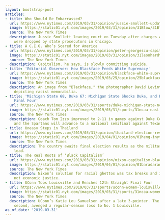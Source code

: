 ```yaml
---
layout: bootstrap-post
articles:
- title: Who Should Be Embarrassed?
  url: https://www.nytimes.com/2019/03/31/opinion/jussie-smollett-update.html
  image: https://static01.nyt.com/images/2019/03/31/opinion/31Blow/31Blow-facebookJumbo.jpg
  source: The New York Times
  description: Jussie Smollett leaving court on Tuesday after charges against him
    were dropped by state prosecutors in Chicago.
- title: A C.E.O. Who’s Scared for America
  url: https://www.nytimes.com/2019/03/31/opinion/peter-georgescu-capitalism.html
  image: https://static01.nyt.com/images/2019/03/31/opinion/31leonhardtWeb/merlin_152777349_a7328f77-8ce6-4b0d-aaeb-77f3ed3cd586-facebookJumbo.jpg
  source: The New York Times
  description: Capitalism, he says, is slowly committing suicide.
- title: 'Editorial Observer: How Blackface Feeds White Supremacy'
  url: https://www.nytimes.com/2019/03/31/opinion/blackface-white-supremacy.html
  image: https://static01.nyt.com/images/2019/03/25/opinion/25blackfaceWeb/25blackfaceWeb-facebookJumbo.jpg
  source: The New York Times
  description: An image from "Blackface," the photographer David Levinthal's series
    depicting racist memorabilia.
- title: 'Michigan State 68, Duke 67: Michigan State Shocks Duke, and Earns Trip to
    Final Four'
  url: https://www.nytimes.com/2019/03/31/sports/duke-michigan-state-ncaa-tournament.html
  image: https://static01.nyt.com/images/2019/03/31/sports/31ncaa-east-websub1/31ncaa-east-websub1-facebookJumbo.jpg
  source: The New York Times
  description: Coach Tom Izzo improved to 2-11 in games against Duke Coach Mike Krzyzewski,
    and the Spartans will advance to a national semifinal against Texas Tech.
- title: Uneasy Steps in Thailand
  url: https://www.nytimes.com/2019/03/31/opinion/thailand-election-results.html
  image: https://static01.nyt.com/images/2019/04/01/opinion/01heng-inyt/01heng-inyt-facebookJumbo.jpg
  source: The New York Times
  description: The country awaits final election results as the military takes the
    lead.
- title: The Real Roots of ‘Black Capitalism’
  url: https://www.nytimes.com/2019/03/31/opinion/nixon-capitalism-blacks.html
  image: https://static01.nyt.com/images/2019/04/01/opinion/01baradaran/01baradaran-facebookJumbo.jpg
  source: The New York Times
  description: Nixon’s solution for racial ghettos was tax breaks and incentives,
    not economic justice.
- title: UConn Tops Louisville and Reaches 12th Straight Final Four
  url: https://www.nytimes.com/2019/03/31/sports/uconn-women-louisville-final-four.html
  image: https://static01.nyt.com/images/2019/03/31/sports/31ncaa-women1/merlin_152891577_7a788d0f-562a-4482-a444-738b79300786-facebookJumbo.jpg
  source: The New York Times
  description: UConn’s Katie Lou Samuelson after a late 3-pointer. The Huskies, seeded
    second, avenged a regular-season loss to No. 1 Louisville.
as_of_date: '2019-03-31'
---
```



